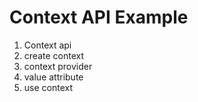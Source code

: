 # Context API Example
1. Context api
2. create context
3. context provider
4. value attribute
5. use context
